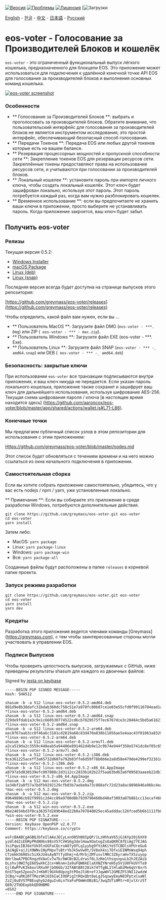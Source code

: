 [![Версия](https://img.shields.io/github/release/greymass/eos-voter/all.svg)](https://github.com/greymass/eos-voter/releases)
[![Проблемы](https://img.shields.io/github/issues/greymass/eos-voter.svg)](https://github.com/greymass/eos-voter/issues)
[![Лицензия](https://img.shields.io/badge/license-MIT-blue.svg)](https://raw.githubusercontent.com/greymass/eos-voter/master/LICENSE)
[![Загрузки](https://img.shields.io/github/downloads/greymass/eos-voter/total.svg)

[English](https://github.com/greymass/eos-voter/blob/master/README.md) - [한글](https://github.com/greymass/eos-voter/blob/master/README.kr.md) - [中文](https://github.com/greymass/eos-voter/blob/master/README.zh.md) - [日本語](https://github.com/greymass/eos-voter/blob/master/README.ja.md) - [Русский](https://github.com/greymass/eos-voter/blob/master/README.ru.md)

# eos-voter - Голосование за Производителей Блоков и кошелёк

`eos-voter` - это ограниченный функциональный выпуск лёгкого кошелька, предназначенного для блокцепи EOS. Это приложение может использоваться для подключения к удалённой конечной точке API EOS для голосования за производителей блоков и выполнения основных команд кошелька.


[![eos-voter screenshot](https://raw.githubusercontent.com/greymass/eos-voter/master/eos-voter.png)](https://raw.githubusercontent.com/greymass/eos-voter/master/eos-voter.png)

### Особенности

- ** Голосование за Производителей Блоков **: выбрать и проголосовать за производителей блоков. Обратите внимание, что пользовательский интерфейс для голосования за производителей блоков не является инструментом исследования; это простой интерфейс, обеспечивающий безопасный способ голосования.
- ** Передачи Токенов **: Передача EOS или любых другой токенов которые есть на вашем балансе.
- ** Резервация процессорных мощностей и пропускной способности сети **: Закрепление токенов EOS для резервации ресурсов сети. Закреплённые токены предоставляют права на использование ресурсов сети, и учитываются при голосовании за производителей блоков.
- ** Локальный кошелек **: установите пароль при импорте личного ключа, чтобы создать локальный кошелёк. Этот ключ будет зашифрован локально, используя этот пароль. Этот пароль потребуется каждый раз, когда вам нужно разблокировать кошелек.
- ** Временное использование **: если вы предпочитаете не хранить ваши ключи в приложении, просто выберите не устанавливать пароль. Когда приложение закроется, ваш ключ будет забыт.

## Получить eos-voter

### Релизы

Текущая версия 0.5.2:

- [Windows Installer](https://github.com/greymass/eos-voter/releases/download/v0.5.2/win-eos-voter-0.5.2.exe)
- [macOS Package](https://github.com/greymass/eos-voter/releases/download/v0.5.2/mac-eos-voter-0.5.2.dmg)
- [Linux (deb)](https://github.com/greymass/eos-voter/releases/download/v0.5.2/linux-eos-voter-0.5.2-amd64.deb)
- [Linux (snap)](https://github.com/greymass/eos-voter/releases/download/v0.5.2/linux-eos-voter-0.5.2-amd64.snap)

Последняя версия всегда будет доступна на странице выпусков этого репозитория:

[https://github.com/greymass/eos-voter/releases](https://github.com/greymass/eos-voter/releases)

Чтобы определить, какой файл вам нужен, если вы ...

- ** Пользователь MacOS **: Загрузите файл DMG (`eos-voter - ***. Dmg`) или ZIP (` eos-voter - *** - mac.zip`).
- ** Пользователь Windows **: Загрузите файл EXE (eos-voter - ***. Exe).
- ** Пользователь Linux **: Загрузите файл SNAP (`eos-voter - *** -_ amd64.snap`) или DEB (` eos-voter - *** -_ amd64.deb`)

### Безопасность: закрытые ключи

При использовании `eos-voter` все транзакции подписываются внутри приложения, и ваш ключ никуда не передается. Если указан пароль локального кошелька, приложение также сохранит и зашифрует ваш ключ для дальнейшего использования, используя шифрование AES-256. Текущая схема шифрования пароля / ключа [в настоящее время находится здесь] (https://github.com/aaroncox/eos-voter/blob/master/app/shared/actions/wallet.js#L71-L86).

### Конечные точки

Мы предлагаем публичный список узлов в этом репозитории для использования с этим приложением:

[Https://github.com/greymass/eos-voter/blob/master/nodes.md](https://github.com/greymass/eos-voter/blob/master/nodes.md)

Этот список будет обновляться с течением времени и на него можно ссылаться из окна начального подключения в приложении.

### Самостоятельная сборка

Если вы хотите собрать приложение самостоятельно, убедитесь, что у вас есть nodejs / npm / yarn, уже установленные локально.

** Примечание **: Если вы собираете это приложение в среде разработки Windows, потребуются дополнительные действия.

```
git clone https://github.com/greymass/eos-voter.git eos-voter
cd eos-voter
yarn install
```

Затем либо:

- MacOS: `yarn package`
- Linux: `yarn package-linux`
- Windows: `yarn package-win`
- Все: `yarn package-all`

Созданные файлы будут расположены в папке `releases` в корневой папке проекта.

### Запуск режима разработки

```
git clone https://github.com/greymass/eos-voter.git eos-voter
cd eos-voter
yarn install
yarn dev
```

### Кредиты

Разработка этого приложения ведется членами команды [Greymass] (https://greymass.com), с тем чтобы заинтересованные стороны могли участвовать в управлении EOS.

### Подписи Выпусков

Чтобы проверить целостность выпусков, загружаемых с GitHub, ниже приведены результаты shasum для каждого из двоичных файлов:

Signed by [jesta on keybase](https://keybase.io/jesta)

```
-----BEGIN PGP SIGNED MESSAGE-----
Hash: SHA512

shasum -b -a 512 linux-eos-voter-0.5.2-amd64.deb
001d9e8b38dafc31bdab360dc758c51e7a978fc80b87ce1e03e55cfd0f99110704ead1add62b1cd4eb550f6da0aed1492ade06c57269d607ac6ace0d1d5cb0fb *linux-eos-voter-0.5.2-amd64.deb
shasum -b -a 512 linux-eos-voter-0.5.2-amd64.snap
229de9fdab1a3c9e1c660530774522cd6cb7829575f7ec6767dce3c20464c5bd5a61621153ee492c1df7b9756b6e594fdb06b4c9341fa5e18c46480644718bc3 *linux-eos-voter-0.5.2-amd64.snap
shasum -b -a 512 linux-eos-voter-0.5.2-arm64.deb
eec8f67aab3cc0f46a6c3181cd2819a68c83d470a838b11856ae5e4aac43f01063a832986a960f93b84cfdaa619f283b95fff4a021725bb05f6d9c82e3bd1746 *linux-eos-voter-0.5.2-arm64.deb
shasum -b -a 512 linux-eos-voter-0.5.2-armv7l.deb
a2ca519da2c3559c448eab5a94406e891462d4b9e12c9b74e944f350e5741dc8ef05c653102a439d69cde2804fe37315580c054a68423bf542ec5002622011e3 *linux-eos-voter-0.5.2-armv7l.deb
shasum -b -a 512 linux-eos-voter-0.5.2-i386.deb
9ce361225aceff3a65732d607a792b83ffe6d59f78b0b6e2a8d58e479de4299ef32161d10fe09a28b126a9a25010a4ea4ed816c8c400427b3d03eaa3e9e75c22 *linux-eos-voter-0.5.2-i386.deb
shasum -b -a 512 linux-eos-voter-0.5.2-x86_64.AppImage
a8797a5d838539efc007808c2d3112cc2833b182b22f5aa63bd63a6f09583aaeeb22db153e79156bd73e8ef63a7c176e2b96891e36c05a9ce7b5c3fb0214017e *linux-eos-voter-0.5.2-x86_64.AppImage
shasum -b -a 512 mac-eos-voter-0.5.2.dmg
1e34bf2a0f57a7bdfb9292129cfb03b7aebe0a73c868afc72d23a8ac8896846a96bc4ea17241172c64c4857107cd73b27b08b078983a6ed5659f05d25aa1f97e *mac-eos-voter-0.5.2.dmg
shasum -b -a 512 mac-eos-voter-0.5.2.zip
89640896cb92f9991c2d4cc09a9700d8b7939790460bd40af3093a07b861cc13ecaf4609fa131f700ecc5a8421199006b54863e5641ce4aa613eb57f8915fcb5 *mac-eos-voter-0.5.2.zip
shasum -b -a 512 win-eos-voter-0.5.2.exe
06e24034bd3f0ca36357d289b48ed22b0a707848025ec45adddac126fced5b6b1111fb83b0d5b7c117492c7929bde0a78a786185e943c971dd0667a0538bdd4d *win-eos-voter-0.5.2.exe
-----BEGIN PGP SIGNATURE-----
Version: Keybase OpenPGP v2.0.77
Comment: https://keybase.io/crypto

wsFcBAABCgAGBQJbfeIlAAoJECyLxnO05hN9IpQP/1LzHhhaV65jGJAYp20j6XX9
yzdl4d2iEbMyPRdN9bs98sV57CVHS6g3delHawXOatogZsOaQKRC8fEiAg77EJAG
3siPqwiIBJ6eYUk9lnUGFaCQcroA07yOfLq1yybg9fVzAKiYe5TCBDlsXPUreGu6
1AiNgE+ajJiX9WNv1NyPHpxTsBtrYbJk5wVw0t/SV8oX4si7OfxiEINMnWxq94ph
CTzmkH36H8Sc5iXkJU4sAyNTtTyOhmj+d/MrbjZMfusvlMRC3Z6yraHvTX5zuyop
6HrlbwA7PBCRnqz6VAoCv7w7b/bWCBcB2Ldrwsf6L3zRm1thsqsnpuLb2hJEZAib
bLshvj0WIfgI6O5wXkC2cx+Wknm+2a9uFQW8kElaXXNZYNreH5y5VjU0FkUVYTa9
Gjl8wPPvKIk6oxlRXu9FjbO66b/3ZfABtB8t28ik74TfgBLIlHlaDzMe6qVr8xrh
6nST5qeSZpooZ+J+KbRl9GVk8Upzg3tPOoJlU6+efJJqwWVl2GMEZFS3NI12wdzW
ICBq/+uRK20TTMoz9K1OI6IaCIOOPigItRQxQbt0aLgJSqswyEmyN83PptxCuaNl
ZzZj8uEVSTPBEuqhyb2dguIv6Ln7VaFuPOmWnOBzB1/3wqZUTi0Mtr+0jxlXrz5T
Q69/2TUDEepbkQD9HBMO
=6SX2
-----END PGP SIGNATURE-----
```
